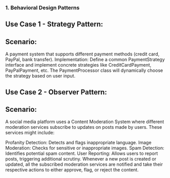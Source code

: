 ### 1. Behavioral Design Patterns
## Use Case 1 - Strategy Pattern:
## Scenario: 
A payment system that supports different payment methods (credit card, PayPal, bank transfer).
Implementation: Define a common PaymentStrategy interface and implement concrete strategies like CreditCardPayment, PayPalPayment, etc. The PaymentProcessor class will dynamically choose the strategy based on user input.
## Use Case 2 - Observer Pattern:
## Scenario:
A social media platform uses a Content Moderation System where different moderation services subscribe to updates on posts made by users. These services might include:

Profanity Detection: Detects and flags inappropriate language.
Image Moderation: Checks for sensitive or inappropriate images.
Spam Detection: Identifies potential spam content.
User Reporting: Allows users to report posts, triggering additional scrutiny.
Whenever a new post is created or updated, all the subscribed moderation services are notified and take their respective actions to either approve, flag, or reject the content.
